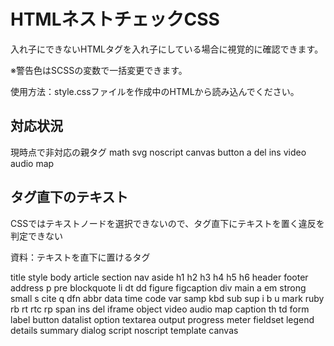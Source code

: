 # HTMLネストチェックCSS

入れ子にできないHTMLタグを入れ子にしている場合に視覚的に確認できます。

※警告色はSCSSの変数で一括変更できます。

使用方法：style.cssファイルを作成中のHTMLから読み込んでください。


## 対応状況　

現時点で非対応の親タグ 
math svg noscript canvas button a del ins video audio map

## タグ直下のテキスト

CSSではテキストノードを選択できないので、タグ直下にテキストを置く違反を判定できない

資料：テキストを直下に置けるタグ

title style body article section nav aside h1 h2 h3 h4 h5 h6 header footer address p pre blockquote li dt dd figure figcaption div main a em strong small s cite q dfn abbr data time code var samp kbd sub sup i b u mark ruby rb rt rtc rp span ins del iframe object video audio map caption th td form label button datalist option textarea output progress meter fieldset legend details summary dialog script noscript template canvas
